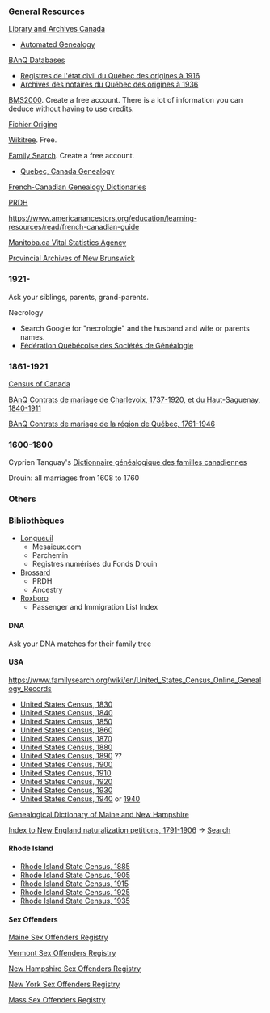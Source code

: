 
### General Resources

[Library and Archives Canada](http://www.bac-lac.gc.ca/fra/decouvrez/genealogie/Pages/introduction.aspx)
 * [Automated Genealogy](http://automatedgenealogy.com/)
 
[BAnQ Databases](http://www.banq.qc.ca/archives/genealogie_histoire_familiale/ressources/bd/)
 * [Registres de l'état civil du Québec des origines à 1916](http://bibnum2.banq.qc.ca/bna/ecivil/)
 * [Archives des notaires du Québec des origines à 1936](http://bibnum2.banq.qc.ca/bna/notaires/)
 
[BMS2000](http://www.bms2000.org). Create a free account. There is a lot of information you can deduce without having to use credits.

[Fichier Origine](http://fichierorigine.com/)

[Wikitree](https://www.wikitree.com). Free.

[Family Search](https://familysearch.org/). Create a free account.
 * [Quebec, Canada Genealogy](https://familysearch.org/wiki/en/Quebec,_Canada_Genealogy)

[French-Canadian Genealogy Dictionaries](https://familysearch.org/wiki/en/French-Canadian_Genealogy_Dictionaries_(National_Institute))

[PRDH](https://www.genealogie.umontreal.ca/en/home)

https://www.americanancestors.org/education/learning-resources/read/french-canadian-guide

[Manitoba.ca Vital Statistics Agency](https://vitalstats.gov.mb.ca/Query.php)

[Provincial Archives of New Brunswick](http://archives.gnb.ca/archives/?culture=en-CA)

### 1921-

Ask your siblings, parents, grand-parents.

Necrology
 * Search Google for "necrologie" and the husband and wife or parents names.
 * [Fédération Québécoise des Sociétés de Généalogie](http://federationgenealogie.qc.ca/base-de-donnees/avis-de-deces/)

### 1861-1921

[Census of Canada](http://www.bac-lac.gc.ca/eng/census/Pages/census.aspx)

[BAnQ Contrats de mariage de Charlevoix, 1737-1920, et du Haut-Saguenay, 1840-1911](https://applications.banq.qc.ca/apex/f?p=130:5:0:::::)

[BAnQ Contrats de mariage de la région de Québec, 1761-1946](https://applications.banq.qc.ca/apex/f?p=131:5:0::NO:::)

### 1600-1800

Cyprien Tanguay's [Dictionnaire généalogique des familles canadiennes]()

Drouin: all marriages from 1608 to 1760

### Others

### Bibliothèques
* [Longueuil](https://www.longueuil.quebec/fr/bibliotheques-ressources)
  * Mesaieux.com
  * Parchemin
  * Registres numérisés du Fonds Drouin
* [Brossard](http://biblio.brossard.ca/ressources-en-ligne/)
  * PRDH
  * Ancestry
* [Roxboro](http://ville.montreal.qc.ca/portal/page?_pageid=4276,5623059&_dad=portal&_schema=PORTAL&section=accueil&lieu=46)
  * Passenger and Immigration List Index 

#### DNA

Ask your DNA matches for their family tree

#### USA
https://www.familysearch.org/wiki/en/United_States_Census_Online_Genealogy_Records

* [United States Census, 1830](https://www.familysearch.org/search/collection/1803958)
* [United States Census, 1840](https://www.familysearch.org/search/collection/1786457)
* [United States Census, 1850](https://www.familysearch.org/search/collection/1401638)
* [United States Census, 1860](https://www.familysearch.org/search/collection/1473181)
* [United States Census, 1870](https://www.familysearch.org/search/collection/1438024)
* [United States Census, 1880](https://www.familysearch.org/search/collection/1417683)
* [United States Census, 1890](https://www.familysearch.org/search/collection/1610551) ??
* [United States Census, 1900](https://www.familysearch.org/search/collection/1325221)
* [United States Census, 1910](https://www.familysearch.org/search/collection/1727033)
* [United States Census, 1920](https://www.familysearch.org/search/collection/1488411)
* [United States Census, 1930](https://www.familysearch.org/search/collection/1810731)
* [United States Census, 1940](https://www.familysearch.org/search/collection/2000219) or [1940](https://familysearch.org/1940census)

[Genealogical Dictionary of Maine and New Hampshire](http://search.ancestry.com/search/db.aspx?dbid=3166)

[Index to New England naturalization petitions, 1791-1906](https://www.familysearch.org/search/catalog/19737?availability=Family%20History%20Library) -> [Search](https://www.familysearch.org/search/collection/1840474)

#### Rhode Island
* [Rhode Island State Census, 1885](https://www.familysearch.org/search/collection/1794115)
* [Rhode Island State Census, 1905](https://www.familysearch.org/search/collection/1542866)
* [Rhode Island State Census, 1915](https://www.familysearch.org/search/collection/1532188)
* [Rhode Island State Census, 1925](https://www.familysearch.org/search/collection/1532195)
* [Rhode Island State Census, 1935](https://www.familysearch.org/search/collection/1529126)

#### Sex Offenders

[Maine Sex Offenders Registry](http://sor.informe.org/cgi-bin/sor/step2.pl?id=1870&last_name=&first_name=&city=%25)

[Vermont Sex Offenders Registry](http://www.communitynotification.com/cap_office_disclaimer.php?office=55275)

[New Hampshire Sex Offenders Registry](http://business.nh.gov/nsor/)

[New York Sex Offenders Registry](http://www.criminaljustice.ny.gov/SomsSUBDirectory/search_index.jsp)

[Mass Sex Offenders Registry](http://www.mass.gov/eopss/agencies/sorb/)


